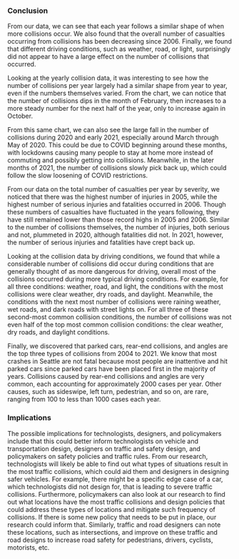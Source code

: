 ### Conclusion

From our data, we can see that each year follows a similar shape of when more collisions occur. We also found that the overall number of casualties occurring from collisions has been decreasing since 2006. Finally, we found that different driving conditions, such as weather, road, or light, surprisingly did not appear to have a large effect on the number of collisions that occurred. 

Looking at the yearly collision data, it was interesting to see how the number of collisions per year largely had a similar shape from year to year, even if the numbers themselves varied. From the chart, we can notice that the number of collisions dips in the month of February, then increases to a more steady number for the next half of the year, only to increase again in October. 

From this same chart, we can also see the large fall in the number of collisions during 2020 and early 2021, especially around March through May of 2020. This could be due to COVID beginning around these months, with lockdowns causing many people to stay at home more instead of commuting and possibly getting into collisions. Meanwhile, in the later months of 2021, the number of collisions slowly pick back up, which could follow the slow loosening of COVID restrictions.

From our data on the total number of casualties per year by severity, we noticed that there was the highest number of injuries in 2005, while the highest number of serious injuries and fatalities occurred in 2006. Though these numbers of casualties have fluctuated in the years following, they have still remained lower than those record highs in 2005 and 2006. Similar to the number of collisions themselves, the number of injuries, both serious and not, plummeted in 2020, although fatalities did not. In 2021, however, the number of serious injuries and fatalities have crept back up.

Looking at the collision data by driving conditions, we found that while a considerable number of collisions did occur during conditions that are generally thought of as more dangerous for driving, overall most of the collisions occurred during more typical driving conditions. For example, for all three conditions: weather, road, and light, the conditions with the most collisions were clear weather, dry roads, and daylight. Meanwhile, the conditions with the next most number of collisions were raining weather, wet roads, and dark roads with street lights on. For all three of these second-most common collision conditions, the number of collisions was not even half of the top most common collision conditions: the clear weather, dry roads, and daylight conditions.

Finally, we discovered that parked cars, rear-end collisions, and angles are the top three types of collisions from 2004 to 2021. We know that most crashes in Seattle are not fatal because most people are inattentive and hit parked cars since parked cars have been placed first in the majority of years. Collisions caused by rear-end collisions and angles are very common, each accounting for approximately 2000 cases per year. Other causes, such as sideswipe, left turn, pedestrian, and so on, are rare, ranging from 100 to less than 1000 cases each year.

### Implications

The possible implications for technologists, designers, and policymakers include that this could better inform technologists on vehicle and transportation design, designers on traffic and safety design, and policymakers on safety policies and traffic rules. From our research, technologists will likely be able to find out what types of situations result in the most traffic collisions, which could aid them and designers in designing safer vehicles. For example, there might be a specific edge case of a car, which technologists did not design for, that is leading to severe traffic collisions. Furthermore, policymakers can also look at our research to find out what locations have the most traffic collisions and design policies that could address these types of locations and mitigate such frequency of collisions. If there is some new policy that needs to be put in place, our research could inform that. Similarly, traffic and road designers can note these locations, such as intersections, and improve on these traffic and road designs to increase road safety for pedestrians, drivers, cyclists, motorists, etc.